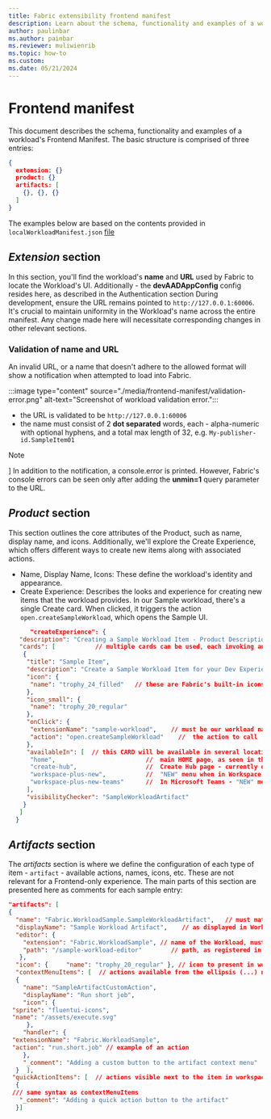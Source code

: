 ```yaml
---
title: Fabric extensibility frontend manifest
description: Learn about the schema, functionality and examples of a workload's Frontend Manifest.
author: paulinbar
ms.author: painbar
ms.reviewer: muliwienrib
ms.topic: how-to
ms.custom:
ms.date: 05/21/2024
---
```


# Frontend manifest

This document describes the schema, functionality and examples of a workload's Frontend Manifest.
The basic structure is comprised of three entries:

```json
{
  extension: {}
  product: {}
  artifacts: [
    {}, {}, {}
  ]
}
```

The examples below are based on the contents provided in `localWorkloadManifest.json` [file](https://github.com/microsoft/Microsoft-Fabric-developer-sample/blob/main/Frontend/Manifests/localWorkloadManifest.json)

## *Extension* section

In this section, you'll find the workload's **name** and **URL** used by Fabric to locate the Workload's UI.
Additionally - the **devAADAppConfig** config resides here, as described in the Authentication section
During development, ensure the URL remains pointed to `http://127.0.0.1:60006`.
It's crucial to maintain uniformity in the Workload's name across the entire manifest. Any change made here will necessitate corresponding changes in other relevant sections.

### Validation of name and URL

An invalid URL, or a name that doesn't adhere to the allowed format will show a notification when attempted to load into Fabric.

:::image type="content" source="./media/frontend-manifest/validation-error.png" alt-text="Screenshot of workload validation error.":::

* the URL is validated to be ``http://127.0.0.1:60006``
* the name must consist of 2 **dot separated** words, each - alpha-numeric with optional hyphens, and a total max length of 32, e.g.  `My-publisher-id.SampleItem01`

> [!NOTE]
>] In addition to the notification, a console.error is printed. However, Fabric's console errors can be seen only after adding the **unmin=1** query parameter to the URL.

## *Product* section

This section outlines the core attributes of the Product, such as name, display name, and icons. Additionally, we'll explore the Create Experience, which offers different ways to create new items along with associated actions.

* Name, Display Name, Icons: These define the workload's identity and appearance.
* Create Experience: Describes the looks and experience for creating new items that the workload provides. In our Sample workload, there's a single Create card. When clicked, it triggers the action `open.createSampleWorkload`, which opens the Sample UI.

```json
      "createExperience": {
   "description": "Creating a Sample Workload Item - Product Description",
   "cards": [           // multiple cards can be used, each invoking an action
    {
     "title": "Sample Item",
     "description": "Create a Sample Workload Item for your Dev Experience",
     "icon": {
      "name": "trophy_24_filled"   // these are Fabric's built-in icons. Here we can reference an image file located under 'assets' (e.g. "name": "/assets/myImage1.svg")
     },
     "icon_small": {
      "name": "trophy_20_regular"
     },
     "onClick": {
      "extensionName": "sample-workload",    // must be our workload name
      "action": "open.createSampleWorkload"    //  the action to call
     },
     "availableIn": [  // this CARD will be available in several locations of Fabric.
      "home",                         //  main HOME page, as seen in the above screenshots
      "create-hub",                   //  Create Hub page - currently doesn't support custom Workloads
      "workspace-plus-new",           //  "NEW" menu when in Workspace view
      "workspace-plus-new-teams"      //  In Microsoft Teams - "NEW" menu in Workspace View   
     ],
     "visibilityChecker": "SampleWorkloadArtifact"
    }
   ]
  }
```

## *Artifacts* section

The *artifacts* section is where we define the configuration of each type of item - `artifact`  - available actions, names, icons, etc.
These are not relevant for a Frontend-only experience.
The main parts of this section are presented here as comments for each sample entry:

```json
"artifacts": [
{
  "name": "Fabric.WorkloadSample.SampleWorkloadArtifact",   // must match the name in Workload Backend's WorkloadManifest.xml
  "displayName": "Sample Workload Artifact",    // as displayed in Workspace view
  "editor": { 
    "extension": "Fabric.WorkloadSample", // name of the Workload, must match the main `extension` section
    "path": "/sample-workload-editor"        // path, as registered in App.ts, to open for editing.
   },
  "icon": {     "name": "trophy_20_regular" }, // icon to present in workspace view 
  "contextMenuItems": [  // actions available from the ellipsis (...) next to an item
  {
    "name": "SampleArtifactCustomAction",
    "displayName": "Run short job",
    "icon": {
 "sprite": "fluentui-icons",
 "name": "/assets/execute.svg"
     },
    "handler": {
 "extensionName": "Fabric.WorkloadSample",
 "action": "run.short.job" // example of an action 
    },
    "_comment": "Adding a custom button to the artifact context menu"
  }  ],
 "quickActionItems": [  // actions visible next to the item in workspace view
  {
 /// same syntax as contextMenuItems
   "_comment": "Adding a quick action button to the artifact"
  }]
```
